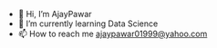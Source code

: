 - 👋 Hi, I’m AjayPawar
- 🌱 I’m currently learning Data Science
- 📫 How to reach me ajaypawar01999@yahoo.com

<!---
AjayPawar-007/AjayPawar-007 is a ✨ special ✨ repository because its `README.md` (this file) appears on your GitHub profile.
You can click the Preview link to take a look at your changes.
--->
